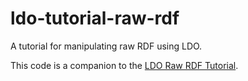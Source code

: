 # ldo-tutorial-raw-rdf
A tutorial for manipulating raw RDF using LDO.

This code is a companion to the [LDO Raw RDF Tutorial](https://ldo.js.org/guides/raw_rdf/).
